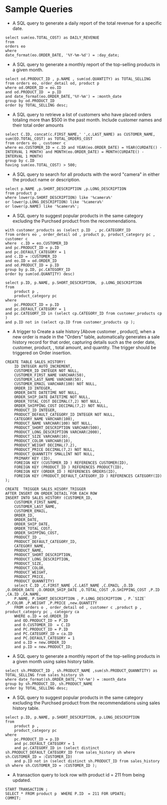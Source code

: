 # Sample Queries

- A SQL query to generate a daily report of the total revenue for a specific date.
 
```mysql
select sum(eo.TOTAL_COST) as DAILY_REVENUE
from
orders eo
where
date_format(eo.ORDER_DATE, '%Y-%m-%d') = :day_date;
 ```

- A SQL query to generate a monthly report of the top-selling products in a given month.

```mysql
select od.PRODUCT_ID , p.NAME , sum(od.QUANTITY) as TOTAL_SELLING
from orders eo, order_detail od, product p 
where od.ORDER_ID = eo.ID
and od.PRODUCT_ID  = p.ID
and date_format(eo.ORDER_DATE,'%Y-%m') = :month_date 
group by od.PRODUCT_ID
order by TOTAL_SELLING desc;
```

- A SQL query to retrieve a list of customers who have placed orders totaling more than $500 in the past month. 
 Include customer names and their total order amounts

```mysql
select C.ID, concat(c.FIRST_NAME,' ',c.LAST_NAME) as CUSTOMER_NAME, sum(EO.TOTAL_COST) as TOTAL_ORDERS_COST 
from orders eo , customer c 
where eo.CUSTOMER_ID = c.ID and YEAR(eo.ORDER_DATE) = YEAR(CURDATE() - INTERVAL 1 MONTH) and MONTH(eo.ORDER_DATE) = MONTH(CURDATE() - INTERVAL 1 MONTH)
group by c.ID 
having sum(eo.TOTAL_COST) > 500;
```

- A SQL query to search for all products with the word "camera" in either the product name or description.

```mysql
select p.NAME ,p.SHORT_DESCRIPTION ,p.LONG_DESCRIPTION 
from product p 
where lower(p.SHORT_DESCRIPTION) like '%camera%'
or lower(p.LONG_DESCRIPTION) like '%camera%'
or lower(p.NAME) like '%camera%';
```

-  A SQL query to suggest popular products in the same category excluding the Purchsed product from the recommendations.

```mysql
with customer_products as (select p.ID  , pc.CATEGORY_ID
from orders eo , order_detail od , product p, product_category pc , customer c 
where  c.ID = eo.CUSTOMER_ID 
and pc.PRODUCT_ID = p.ID
and pc.DEFAULT_CATEGORY = 1
and c.ID = :CUSTOMER_ID
and eo.ID = od.ORDER_ID
and od.PRODUCT_ID = p.ID
group by p.ID, pc.CATEGORY_ID
order by sum(od.QUANTITY) desc)

select p.ID, p.NAME, p.SHORT_DESCRIPTION,  p.LONG_DESCRIPTION
from
	product p ,
	product_category pc
where
	pc.PRODUCT_ID = p.ID
and pc.DEFAULT_CATEGORY = 1
and pc.CATEGORY_ID in (select cp.CATEGORY_ID from customer_products cp )
and p.ID not in (select cp.ID from customer_products cp );
```

- A trigger to Create a sale history [Above customer , product], when a new order is made in the "Orders" table,
 automatically generates a sale history record for that order, capturing details such as the order date, customer, product, 
 , total amount, and quantity. The trigger should be triggered on Order insertion.

```mysql
CREATE TABLE SALES_HISTORY(
    ID INTEGER AUTO_INCREMENT,
	CUSTOMER_ID INTEGER NOT NULL,
	CUSTOMER_FIRST_NAME VARCHAR(50), 
	CUSTOMER_LAST_NAME VARCHAR(50),
	CUSTOMER_EMAIL VARCHAR(100) NOT NULL,
	ORDER_ID INTEGER,
	ORDER_DATE DATETIME NOT NULL,
	ORDER_SHIP_DATE DATETIME NOT NULL,
	ORDER_TOTAL_COST DECIMAL(7,2) NOT NULL,
	ORDER_SHIPPING_COST DECIMAL(7,2) NOT NULL,
	PRODUCT_ID INTEGER,
	PRODUCT_DEFAULT_CATEGORY_ID INTEGER NOT NULL,
	CATEGORY_NAME VARCHAR(100),
	PRODUCT_NAME VARCHAR(100) NOT NULL, 
    PRODUCT_SHORT_DESCRIPTION VARCHAR(500),
	PRODUCT_LONG_DESCRIPTION VARCHAR(2000),
	PRODUCT_SIZE VARCHAR(10),
	PRODUCT_COLOR VARCHAR(10),
	PRODUCT_WEIGHT DECIMAL(7.2),
	PRODUCT_PRICE DECIMAL(7,2) NOT NULL,
	PRODUCT_QUANNTITY SMALLINT NOT NULL,
    PRIMARY KEY (ID),
	FOREIGN KEY (CUSTOMER_ID ) REFERENCES CUSTOMER(ID),
	FOREIGN KEY (PRODUCT_ID ) REFERENCES PRODUCT(ID),
	FOREIGN KEY (ORDER_ID ) REFERENCES ORDERS(ID),
	FOREIGN KEY (PRODUCT_DEFAULT_CATEGORY_ID ) REFERENCES CATEGORY(ID)
);

CREATE  TRIGGER SALES_HISORY_TRIGGER  
AFTER INSERT ON ORDER_DETAIL FOR EACH ROW   
INSERT INTO SALES_HISTORY (CUSTOMER_ID,
	CUSTOMER_FIRST_NAME, 
	CUSTOMER_LAST_NAME,
	CUSTOMER_EMAIL,
	ORDER_ID,
	ORDER_DATE,
	ORDER_SHIP_DATE,
	ORDER_TOTAL_COST,
	ORDER_SHIPPING_COST,
	PRODUCT_ID ,
	PRODUCT_DEFAULT_CATEGORY_ID,
	CATEGORY_NAME,
	PRODUCT_NAME, 
    PRODUCT_SHORT_DESCRIPTION,
	PRODUCT_LONG_DESCRIPTION,
	PRODUCT_SIZE,
	PRODUCT_COLOR,
	PRODUCT_WEIGHT,
	PRODUCT_PRICE,
	PRODUCT_QUANNTITY) 
	select C.ID ,C.FIRST_NAME ,C.LAST_NAME ,C.EMAIL ,O.ID ,O.ORDER_DATE ,O.ORDER_SHIP_DATE ,O.TOTAL_COST ,O.SHIPPING_COST ,P.ID ,CA.ID ,CA.NAME,
	P.NAME, P.SHORT_DESCRIPTION , P.LONG_DESCRIPTION , P.`SIZE` ,P.COLOR ,P.WEIGHT ,P.PRICE ,new.QUANTITY
	FROM orders o , order_detail od , customer c ,product p , product_category pc , category ca
	WHERE o.ID = od.ORDER_ID 
	and OD.PRODUCT_ID = P.ID 
	and O.CUSTOMER_ID  = C.ID 
	and PC.PRODUCT_ID = P.ID 
	and PC.CATEGORY_ID = ca.ID 
	and PC.DEFAULT_CATEGORY = 1
	and o.ID = new.ORDER_ID
	and p.ID = new.PRODUCT_ID;
```

- A SQL query to generate a monthly report of the top-selling products in a given month using sales history table.

```mysql
select sh.PRODUCT_ID , sh.PRODUCT_NAME ,sum(sh.PRODUCT_QUANNTITY) as TOTAL_SELLING from sales_history sh 
where date_format(sh.ORDER_DATE,'%Y-%m') = :month_date 
group by sh.PRODUCT_ID, sh.PRODUCT_NAME
order by TOTAL_SELLING desc;
```

-  A SQL query to suggest popular products in the same category excluding the Purchsed product from the recommendations using sales history table.

```mysql
select p.ID, p.NAME, p.SHORT_DESCRIPTION, p.LONG_DESCRIPTION
from
	product p ,
	product_category pc
where
	pc.PRODUCT_ID = p.ID
	and pc.DEFAULT_CATEGORY = 1
	and pc.CATEGORY_ID in (select distinct sh.PRODUCT_DEFAULT_CATEGORY_ID from sales_history sh where sh.CUSTOMER_ID = :CUSTOMER_ID)
	and p.ID not in (select distinct sh.PRODUCT_ID from sales_history sh where sh.CUSTOMER_ID = :CUSTOMER_ID );
```

- A transaction query to lock row with product id = 211 from being updated.

```mysql
START TRANSACTION ;
SELECT * FROM product p  WHERE P.ID  = 211 FOR UPDATE;
COMMIT;
```
